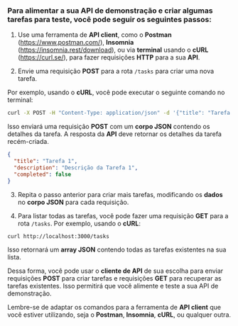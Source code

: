 ### Para alimentar a sua API de demonstração e criar algumas tarefas para teste, você pode seguir os seguintes passos:

1. Use uma ferramenta de **API client**, como o **Postman** (https://www.postman.com/), **Insomnia** (https://insomnia.rest/download), ou via **terminal** usando o **cURL** (https://curl.se/), para fazer requisições **HTTP** para a sua **API**.

2. Envie uma requisição **POST** para a rota `/tasks` para criar uma nova tarefa. 

Por exemplo, usando o **cURL**, você pode executar o seguinte comando no terminal:

```bash
curl -X POST -H "Content-Type: application/json" -d '{"title": "Tarefa 1", "description": "Descrição da Tarefa 1", "completed": false}' http://localhost:3000/tasks
```

Isso enviará uma requisição **POST** com um **corpo JSON** contendo os detalhes da tarefa. A resposta da **API** deve retornar os detalhes da tarefa recém-criada.

```json
{
  "title": "Tarefa 1",
  "description": "Descrição da Tarefa 1",
  "completed": false
}
```

3. Repita o passo anterior para criar mais tarefas, modificando os **dados** no **corpo JSON** para cada requisição.

4. Para listar todas as tarefas, você pode fazer uma requisição **GET** para a rota `/tasks`. Por exemplo, usando o **cURL**:

```bash
curl http://localhost:3000/tasks
```

Isso retornará um **array JSON** contendo todas as tarefas existentes na sua lista.

Dessa forma, você pode usar o **cliente de API** de sua escolha para enviar requisições **POST** para criar tarefas e requisições **GET** para recuperar as tarefas existentes. Isso permitirá que você alimente e teste a sua API de demonstração.

Lembre-se de adaptar os comandos para a ferramenta de **API client** que você estiver utilizando, seja o **Postman**, **Insomnia**, **cURL**, ou qualquer outra.
